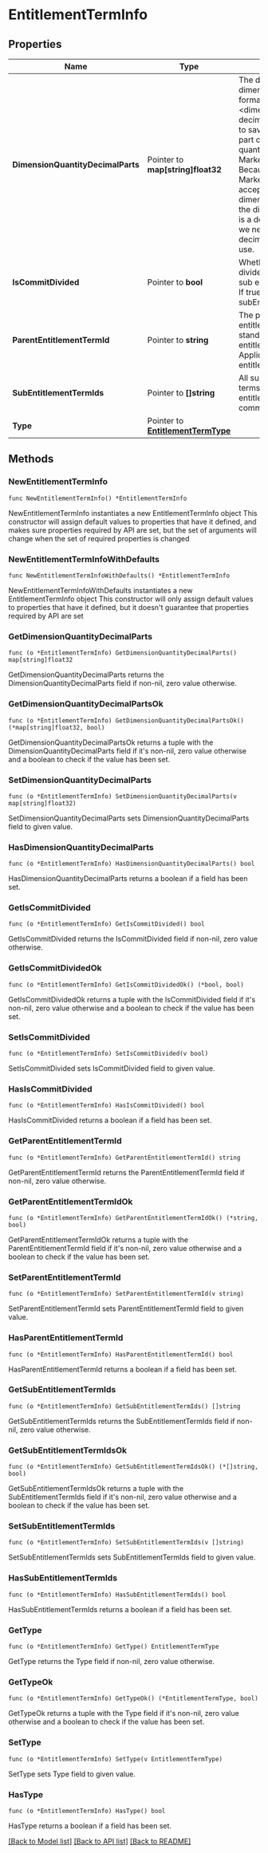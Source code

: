 # EntitlementTermInfo

## Properties

Name | Type | Description | Notes
------------ | ------------- | ------------- | -------------
**DimensionQuantityDecimalParts** | Pointer to **map[string]float32** | The decimal part of the dimension quantity, in format of &lt;dimensionKey, decimalPart&gt; It is used to save the decimal part of the dimension quantity for AWS Marketplace only. Because AWS Marketplace only accepts integer for dimension quantity. If the dimension quantity is a decimal number, we need to save the decimal part for future use. | [optional] 
**IsCommitDivided** | Pointer to **bool** | Whether the commit is divided into multiple sub entitlement terms. If true, it has subEntitlementTermIds. | [optional] 
**ParentEntitlementTermId** | Pointer to **string** | The partner&#39;s entitlement term ID. It stands for the partner&#39;s entitlement term. Applicable to the sub entitlement term only. | [optional] 
**SubEntitlementTermIds** | Pointer to **[]string** | All sub entitlement terms id of this entitlement term if it is commit divided. | [optional] 
**Type** | Pointer to [**EntitlementTermType**](EntitlementTermType.md) |  | [optional] 

## Methods

### NewEntitlementTermInfo

`func NewEntitlementTermInfo() *EntitlementTermInfo`

NewEntitlementTermInfo instantiates a new EntitlementTermInfo object
This constructor will assign default values to properties that have it defined,
and makes sure properties required by API are set, but the set of arguments
will change when the set of required properties is changed

### NewEntitlementTermInfoWithDefaults

`func NewEntitlementTermInfoWithDefaults() *EntitlementTermInfo`

NewEntitlementTermInfoWithDefaults instantiates a new EntitlementTermInfo object
This constructor will only assign default values to properties that have it defined,
but it doesn't guarantee that properties required by API are set

### GetDimensionQuantityDecimalParts

`func (o *EntitlementTermInfo) GetDimensionQuantityDecimalParts() map[string]float32`

GetDimensionQuantityDecimalParts returns the DimensionQuantityDecimalParts field if non-nil, zero value otherwise.

### GetDimensionQuantityDecimalPartsOk

`func (o *EntitlementTermInfo) GetDimensionQuantityDecimalPartsOk() (*map[string]float32, bool)`

GetDimensionQuantityDecimalPartsOk returns a tuple with the DimensionQuantityDecimalParts field if it's non-nil, zero value otherwise
and a boolean to check if the value has been set.

### SetDimensionQuantityDecimalParts

`func (o *EntitlementTermInfo) SetDimensionQuantityDecimalParts(v map[string]float32)`

SetDimensionQuantityDecimalParts sets DimensionQuantityDecimalParts field to given value.

### HasDimensionQuantityDecimalParts

`func (o *EntitlementTermInfo) HasDimensionQuantityDecimalParts() bool`

HasDimensionQuantityDecimalParts returns a boolean if a field has been set.

### GetIsCommitDivided

`func (o *EntitlementTermInfo) GetIsCommitDivided() bool`

GetIsCommitDivided returns the IsCommitDivided field if non-nil, zero value otherwise.

### GetIsCommitDividedOk

`func (o *EntitlementTermInfo) GetIsCommitDividedOk() (*bool, bool)`

GetIsCommitDividedOk returns a tuple with the IsCommitDivided field if it's non-nil, zero value otherwise
and a boolean to check if the value has been set.

### SetIsCommitDivided

`func (o *EntitlementTermInfo) SetIsCommitDivided(v bool)`

SetIsCommitDivided sets IsCommitDivided field to given value.

### HasIsCommitDivided

`func (o *EntitlementTermInfo) HasIsCommitDivided() bool`

HasIsCommitDivided returns a boolean if a field has been set.

### GetParentEntitlementTermId

`func (o *EntitlementTermInfo) GetParentEntitlementTermId() string`

GetParentEntitlementTermId returns the ParentEntitlementTermId field if non-nil, zero value otherwise.

### GetParentEntitlementTermIdOk

`func (o *EntitlementTermInfo) GetParentEntitlementTermIdOk() (*string, bool)`

GetParentEntitlementTermIdOk returns a tuple with the ParentEntitlementTermId field if it's non-nil, zero value otherwise
and a boolean to check if the value has been set.

### SetParentEntitlementTermId

`func (o *EntitlementTermInfo) SetParentEntitlementTermId(v string)`

SetParentEntitlementTermId sets ParentEntitlementTermId field to given value.

### HasParentEntitlementTermId

`func (o *EntitlementTermInfo) HasParentEntitlementTermId() bool`

HasParentEntitlementTermId returns a boolean if a field has been set.

### GetSubEntitlementTermIds

`func (o *EntitlementTermInfo) GetSubEntitlementTermIds() []string`

GetSubEntitlementTermIds returns the SubEntitlementTermIds field if non-nil, zero value otherwise.

### GetSubEntitlementTermIdsOk

`func (o *EntitlementTermInfo) GetSubEntitlementTermIdsOk() (*[]string, bool)`

GetSubEntitlementTermIdsOk returns a tuple with the SubEntitlementTermIds field if it's non-nil, zero value otherwise
and a boolean to check if the value has been set.

### SetSubEntitlementTermIds

`func (o *EntitlementTermInfo) SetSubEntitlementTermIds(v []string)`

SetSubEntitlementTermIds sets SubEntitlementTermIds field to given value.

### HasSubEntitlementTermIds

`func (o *EntitlementTermInfo) HasSubEntitlementTermIds() bool`

HasSubEntitlementTermIds returns a boolean if a field has been set.

### GetType

`func (o *EntitlementTermInfo) GetType() EntitlementTermType`

GetType returns the Type field if non-nil, zero value otherwise.

### GetTypeOk

`func (o *EntitlementTermInfo) GetTypeOk() (*EntitlementTermType, bool)`

GetTypeOk returns a tuple with the Type field if it's non-nil, zero value otherwise
and a boolean to check if the value has been set.

### SetType

`func (o *EntitlementTermInfo) SetType(v EntitlementTermType)`

SetType sets Type field to given value.

### HasType

`func (o *EntitlementTermInfo) HasType() bool`

HasType returns a boolean if a field has been set.


[[Back to Model list]](../README.md#documentation-for-models) [[Back to API list]](../README.md#documentation-for-api-endpoints) [[Back to README]](../README.md)


